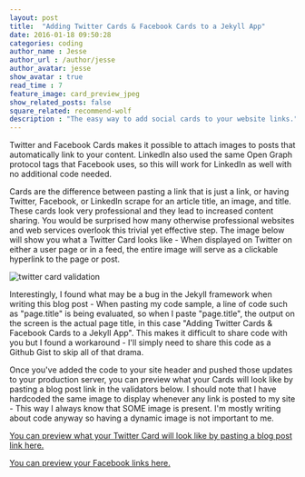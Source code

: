 ```yaml
---
layout: post
title:  "Adding Twitter Cards & Facebook Cards to a Jekyll App"
date: 2016-01-18 09:50:28
categories: coding
author_name : Jesse
author_url : /author/jesse
author_avatar: jesse
show_avatar : true
read_time : 7
feature_image: card_preview_jpeg
show_related_posts: false
square_related: recommend-wolf
description : "The easy way to add social cards to your website links."
---
```


Twitter and Facebook Cards makes it possible to attach images to posts that automatically link to your content. LinkedIn also used the same Open Graph protocol tags that Facebook uses, so this will work for LinkedIn as well with no additional code needed.

Cards are the difference between pasting a link that is just a link, or having Twitter, Facebook, or LinkedIn scrape for an article title, an image, and title. These cards look very professional and they lead to increased content sharing. You would be surprised how many otherwise professional websites and web services overlook this trivial yet effective step. The image below will show you what a Twitter Card looks like - When displayed on Twitter on either a user page or in a feed, the entire image will serve as a clickable hyperlink to the page or post.

![twitter card validation](http://i.imgur.com/otUP8vj.png "twitter card validation")

Interestingly, I found what may be a bug in the Jekyll framework when writing this blog post - When pasting my code sample, a line of code such as "page.title" is being evaluated, so when I paste "page.title", the output on the screen is the actual page title, in this case "Adding Twitter Cards & Facebook Cards to a Jekyll App". This makes it difficult to share code with you but I found a workaround - I'll simply need to share this code as a Github Gist to skip all of that drama.


<script src="https://gist.github.com/piratebroadcast/425724b1b5b75ae6c037.js"></script>

Once you've added the code to your site header and pushed those updates to your production server, you can preview what your Cards will look like by pasting a blog post link in the validators below. I should note that I have hardcoded the same image to display whenever any link is posted to my site - This way I always know that SOME image is present. I'm mostly writing about code anyway so having a dynamic image is not important to me.

[You can preview what your Twitter Card will look like by pasting a blog post link here.](https://cards-dev.twitter.com/validator)

[You can preview your Facebook links here.](https://developers.facebook.com/tools/debug/og/object/)
